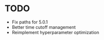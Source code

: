 # TODO
- Fix paths for 5.0.1
- Better time cutoff management
- Reimplement hyperparameter optimization